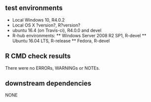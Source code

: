 ## test environments
* Local Windows 10, R4.0.2
* Local OS X ?version?, R?version?
* ubuntu 16.4 (on Travis-ci), R4.0.0 and devel
* R-hub environments:
** Windows Server 2008 R2 SP1, R-devel
** Ubuntu 16.04 LTS, R-release
** Fedora, R-devel


## R CMD check results
There were no ERRORs, WARNINGs or NOTEs.

## downstream dependencies
NONE
